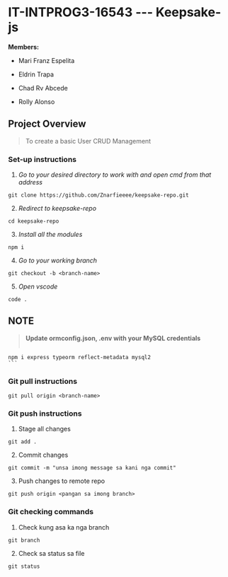 # IT-INTPROG3-16543 --- Keepsake-js 

**Members:**
- Mari Franz Espelita
* Eldrin Trapa
+ Chad Rv Abcede
- Rolly Alonso

## Project Overview
  > To create a basic User CRUD Management
  ### Set-up instructions
  
  1. _Go to your desired directory to work with and open cmd from that address_
  ```
  git clone https://github.com/Znarfieeee/keepsake-repo.git
  ```
  2. _Redirect to keepsake-repo_
  ```
  cd keepsake-repo
  ```
  3. _Install all the modules_
  ```
  npm i
  ```
  4. _Go to your working branch_
  ```
  git checkout -b <branch-name>
  ```
  5. _Open vscode_
  ```
  code .
  ```
  ## NOTE
  > **Update ormconfig.json, .env with your MySQL credentials**
  > ```
    npm i express typeorm reflect-metadata mysql2
    ```

  ### Git pull instructions
  ```
  git pull origin <branch-name>
  ```
  ### Git push instructions
  1. Stage all changes
  ```
  git add .
  ```
  2. Commit changes
  ```
  git commit -m "unsa imong message sa kani nga commit"
  ```
  3. Push changes to remote repo
  ```
  git push origin <pangan sa imong branch>
  ```

  ### Git checking commands
  1. Check kung asa ka nga branch
  ```
  git branch
  ```
  2. Check sa status sa file
  ```
  git status
  ```
